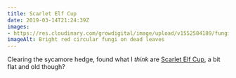 ```yaml
---
title: Scarlet Elf Cup
date: 2019-03-14T21:24:39Z
images: 
- https://res.cloudinary.com/growdigital/image/upload/v1552584189/fungi-0FBCC121.jpg
imageAlt: Bright red circular fungi on dead leaves
---
```


Clearing the sycamore hedge, found what I _think_ are [Scarlet Elf Cup](https://www.woodlandtrust.org.uk/visiting-woods/trees-woods-and-wildlife/plants-and-fungi/fungi/scarlet-elf-cup/), a bit flat and old though? 
